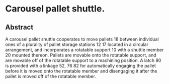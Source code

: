 # Carousel pallet shuttle.

## Abstract
A carousel pallet shuttle cooperates to move pallets 18 between individual ones of a plurality of pallet storage stations 12 17 located in a circular arrangement, and incorporates a rotatable support 10 with a shuttle member 20 mounted thereon. Pallets are movable onto the rotatable support, and are movable off of the rotatable support to a machining position. A latch 80 is provided with a linkage 52, 76 82 for automatically engaging the pallet before it is moved onto the rotatable member and disengaging it after the pallet is moved off of the rotatable member.